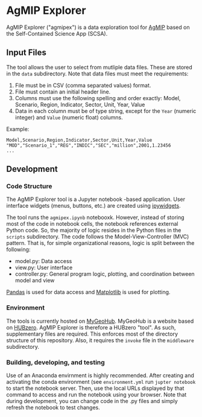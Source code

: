 # AgMIP Explorer
AgMIP Explorer ("agmipex") is a data exploration tool for [AgMIP](https://agmip.org/) based on the Self-Contained Science App (SCSA).

## Input Files

The tool allows the user to select from mutliple data files. These are stored in the `data` subdirectory. Note that data files must meet the requirements:

1. File must be in CSV (comma separated values) format.
2. File must contain an initial header line.
3. Columns must use the following spelling and order exactly: Model, Scenario, Region, Indicator, Sector, Unit, Year, Value
4. Data in each column must be of type string, except for the `Year` (numeric integer) and `Value` (numeric float) columns. 
 
Example:
```
Model,Scenario,Region,Indicator,Sector,Unit,Year,Value
"MOD","Scenario_1","REG","INDIC","SEC","million",2001,1.23456
...
```

## Development

### Code Structure
The AgMIP Explorer tool is a Jupyter notebook -based application. User interface widgets (menus, buttons, etc.) are created using [ipywidgets](https://ipywidgets.readthedocs.io/en/stable/). 

The tool runs the `agmipex.ipynb` notebooxk. However, instead of storing most of the code in notebook cells, the notebook references external Python code. So, the majority of logic resides in the Python files in the `scripts` subdirectory. The code follows the Model-View-Controller (MVC) pattern. That is, for simple organizational reasons, logic is split between the following:

- model.py: Data access
- view.py: User interface 
- controller.py: General program logic, plotting, and coordination between model and view

[Pandas](https://pandas.pydata.org/) is used for data access and [Matplotlib](https://matplotlib.org/) is used for plotting. 

### Environment

The tools is currently hosted on [MyGeoHub](https://www.mygeohub.org). MyGeoHub is a website based on [HUBzero](https://hubzero.org/). AgMIP Explorer is therefore a HUBzero "tool". As such, supplementary files are required. This enforces most of the directory structure of this repository. Also, it requires the `invoke` file in the `middleware` subdirectory.

### Building, developing, and testing

Use of an Anaconda envirnment is highly recommended. After creating and activating the conda environment (see `environment.yml` run `jupter notebook` to start the notebook server. Then, use the local URLs displayed by that command to access and run the notebook using your browser. Note that during development, you can change code in the .py files and simply refresh the notebook to test changes. 

